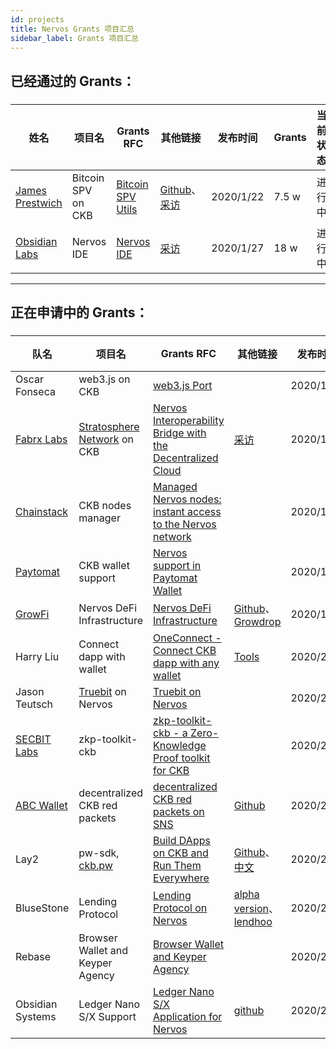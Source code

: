 ```yaml
---
id: projects
title: Nervos Grants 项目汇总
sidebar_label: Grants 项目汇总
---
```


## 已经通过的 Grants：

###

|姓名|项目名|Grants RFC|其他链接|发布时间|Grants|当前状态|
|---|---|---|---|---|---|---|
|[James Prestwich](https://summa.one/)|Bitcoin SPV on CKB| [Bitcoin SPV Utils](https://talk.nervos.org/t/grant-rfc-bitcoin-spv-utils/4162) |[Github](https://github.com/summa-tx/bitcoin-spv)、[采访](https://mp.weixin.qq.com/s/1hivIoTp7sLcmBIkLad30w)|2020/1/22|7.5 w|进行中|
|[Obsidian Labs](https://www.obsidianlabs.io/)|Nervos IDE| [Nervos IDE](https://talk.nervos.org/t/grant-rfc-nervos-ide/4188) |[采访](https://mp.weixin.qq.com/s/u4Qie1_pQddqSpcqti0ZTg)|2020/1/27|18 w|进行中|

---

## 正在申请中的 Grants：

###

|   队名  |  项目名  |Grants RFC|其他链接 |发布时间 | 当前状态 |
|---------|---------|---------|---------|---------|---------|
|Oscar Fonseca|web3.js on CKB| [web3.js Port](https://talk.nervos.org/t/rfc-web3-js-port/4171) ||2020/1/23|Step2|
|[Fabrx Labs](https://www.fabrx.io/)|[Stratosphere Network](https://www.stratosphere.network/) on CKB| [Nervos Interoperability Bridge with the Decentralized Cloud](https://talk.nervos.org/t/rfc-nervos-interoperability-bridge-with-the-decentralized-cloud-stratosphere/4174) |[采访](https://mp.weixin.qq.com/s/KgEYtwui5jpTcfwa1NKpDg)|2020/1/23|Step2|
|[Chainstack](https://chainstack.com/)|CKB nodes manager| [Managed Nervos nodes: instant access to the Nervos network](https://talk.nervos.org/t/managed-nervos-nodes-instant-access-to-the-nervos-network/4198) ||2020/1/28|Step2|
|[Paytomat](https://paytomat.com/)|CKB wallet support| [Nervos support in Paytomat Wallet](https://talk.nervos.org/t/rfc-nervos-support-in-paytomat-wallet/4203) ||2020/1/29|Step2|
|[GrowFi](https://medium.com/growfi)|Nervos DeFi Infrastructure| [Nervos DeFi Infrastructure](https://talk.nervos.org/t/grant-rfc-nervos-defi-infrastructure/4215) |[Github](https://github.com/bannplayer/Growdrop/tree/master)、[Growdrop](http://dev.growdrop.io/)|2020/1/31|Step2|
|Harry Liu|Connect dapp with wallet| [OneConnect - Connect CKB dapp with any wallet](https://talk.nervos.org/t/rfc-oneconnect-connect-ckb-dapp-with-any-wallet/4219) |[Tools](https://tools.rebase.network/ckb)|2020/2/1|Step2|
|Jason Teutsch|[Truebit](https://truebit.io/) on Nervos| [Truebit on Nervos](https://talk.nervos.org/t/truebit-on-nervos/4237) ||2020/2/5|Step2|
|[SECBIT Labs](https://github.com/sec-bit/)|zkp-toolkit-ckb| [zkp-toolkit-ckb - a Zero-Knowledge Proof toolkit for CKB ](https://talk.nervos.org/t/rfc-zkp-toolkit-ckb-a-zero-knowledge-proof-toolkit-for-ckb/4254) ||2020/2/7|Step2|
|[ABC Wallet](http://www.abcwallet.com/)|decentralized CKB red packets| [decentralized CKB red packets on SNS](https://talk.nervos.org/t/grant-rfc-abc-wallet-decentralized-ckb-red-packets-on-sns/4285) |[Github](https://github.com/BlockABC/one_chain_ckb)|2020/2/14|Step2|
|Lay2|pw-sdk, [ckb.pw](https://ckb.pw)| [Build DApps on CKB and Run Them Everywhere](https://talk.nervos.org/t/grant-rfc-pw-sdk-build-dapps-on-ckb-and-run-them-everywhere/4289/) |[Github](https://github.com/lay2dev/ckb.pw)、[中文](https://talk.nervos.org/t/grant-rfc-pw-sdk-ckb-dapps/4290/)|2020/2/14|Step2|
|BluseStone|Lending Protocol| [Lending Protocol on Nervos](https://talk.nervos.org/t/grant-proposal-lending-protocol-on-nervos/4336) |[alpha version](https://alpha.bluestone.live/)、[lendhoo](https://www.lendhoo.com/)|2020/2/26|Step1|
|Rebase|Browser Wallet and Keyper Agency| [Browser Wallet and Keyper Agency](https://talk.nervos.org/t/synapse-browser-wallet-and-keyper-agency/4339) ||2020/2/27|Step1|
|Obsidian Systems|Ledger Nano S/X Support| [Ledger Nano S/X Application for Nervos](https://talk.nervos.org/t/grant-rfc-ledger-nano-s-x-application-for-nervos/4349) |[github](https://github.com/obsidiansystems)|2020/2/28|Step1|
